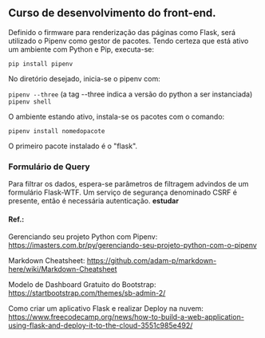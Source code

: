 ## Curso de desenvolvimento do front-end.

Definido o firmware para renderização das páginas como Flask, será utilizado o Pipenv como gestor de pacotes.
Tendo certeza que está ativo um ambiente com Python e Pip, executa-se:

`pip install pipenv`

No diretório desejado, inicia-se o pipenv com:

`pipenv --three` (a tag --three indica a versão do python a ser instanciada)
`pipenv shell` 

O ambiente estando ativo, instala-se os pacotes com o comando:

`pipenv install nomedopacote`

O primeiro pacote instalado é o "flask".


### Formulário de Query

Para filtrar os dados, espera-se parâmetros de filtragem advindos de um formulário Flask-WTF.
Um serviço de segurança denominado CSRF é presente, então é necessária autenticação. **estudar**



#### Ref.:
Gerenciando seu projeto Python com Pipenv:
https://imasters.com.br/py/gerenciando-seu-projeto-python-com-o-pipenv

Markdown Cheatsheet:
https://github.com/adam-p/markdown-here/wiki/Markdown-Cheatsheet

Modelo de Dashboard Gratuito do Bootstrap:
https://startbootstrap.com/themes/sb-admin-2/

Como criar um aplicativo Flask e realizar Deploy na nuvem:
https://www.freecodecamp.org/news/how-to-build-a-web-application-using-flask-and-deploy-it-to-the-cloud-3551c985e492/
